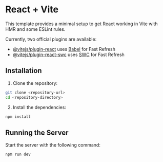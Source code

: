 # React + Vite

This template provides a minimal setup to get React working in Vite with HMR and some ESLint rules.

Currently, two official plugins are available:

- [@vitejs/plugin-react](https://github.com/vitejs/vite-plugin-react/blob/main/packages/plugin-react/README.md) uses [Babel](https://babeljs.io/) for Fast Refresh
- [@vitejs/plugin-react-swc](https://github.com/vitejs/vite-plugin-react-swc) uses [SWC](https://swc.rs/) for Fast Refresh

## Installation

1.	Clone the repository:

```bash
git clone <repository-url>
cd <repository-directory>
```

2.	Install the dependencies:

```bash
npm install
```

## Running the Server

Start the server with the following command:

```bash
npm run dev
```
